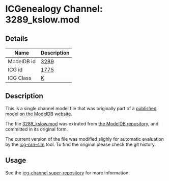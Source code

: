 # ICGenealogy Channel: 3289\_kslow.mod

## Details

Name | Description
---- | -----------
ModelDB id | [3289](http://senselab.med.yale.edu/ModelDB/ShowModel.cshtml?model=3289)
ICG id | [1775](http://icg.neurotheory.ox.ac.uk/channels/1/1775)
ICG Class | [K](http://icg.neurotheory.ox.ac.uk/channels/1)

## Description

This is a single channel model file that was originally part of a [published model on the ModelDB website](http://senselab.med.yale.edu/ModelDB/ShowModel.cshtml?model=3289).


The file [3289\_kslow.mod](3289_kslow.mod) was extrated from [the ModelDB repository](http://senselab.med.yale.edu/ModelDB/ShowModel.cshtml?model=3289), and committed in its original form.

The current version of the file was modified slighly for automatic evaluation by the [icg-nrn-sim](https://github.com/icgenealogy/icg-nrn-sim) tool. To find the original please check the git history.


## Usage

See the [icg-channel super-repository](https://github.com/icgenealogy/icg-channels) for more information.